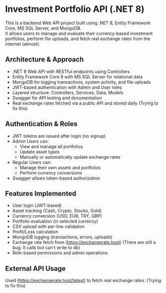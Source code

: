 # Investment Portfolio API (.NET 8)

This is a backend Web API project built using .NET 8, Entity Framework Core, MS SQL Server, and MongoDB.  
It allows users to manage and evaluate their currency-based investment portfolios, perform file uploads, and fetch real exchange rates from the internet (almost).

## Architecture & Approach

- .NET 8 Web API with RESTful endpoints using Controllers
- Entity Framework Core 8 with MS SQL Server for relational data
- MongoDB for logging transactions, system activity, and file uploads
- JWT-based authentication with Admin and User roles
- Layered structure: Controllers, Services, Data, Models
- Swagger for API testing and documentation
- Real exchange rates fetched via a public API and stored daily (Trying to fix this)

## Authentication & Roles

- JWT tokens are issued after login (no signup)
- Admin Users can:
  - View and manage all portfolios
  - Update asset types
  - Manually or automatically update exchange rates
- Regular Users can:
  - Manage their own assets and portfolios
  - Perform currency conversions
- Swagger allows token-based authorization

## Features Implemented

- User login (JWT-based)
- Asset tracking (Cash, Crypto, Stocks, Gold)
- Currency conversion (USD, EUR, TRY, GBP)
- Portfolio evaluation (in selected currency)
- CSV upload with per-line validation
- Profit/Loss calculation
- MongoDB logging (transactions, errors, uploads)
- Exchange rate fetch from (https://exchangerate.host) (There are still a bug. It calls but can't write to db)
- Role-based permissions and admin operations

## External API Usage

Used (https://exchangerate.host/latest) to fetch real exchange rates. (Trying to fix this)


